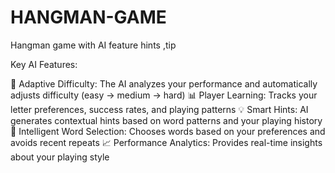 # HANGMAN-GAME
Hangman game with AI feature hints ,tip


Key AI Features:

🧠 Adaptive Difficulty: The AI analyzes your performance and automatically adjusts difficulty (easy → medium → hard)
📊 Player Learning: Tracks your letter preferences, success rates, and playing patterns
💡 Smart Hints: AI generates contextual hints based on word patterns and your playing history
🎯 Intelligent Word Selection: Chooses words based on your preferences and avoids recent repeats
📈 Performance Analytics: Provides real-time insights about your playing style
